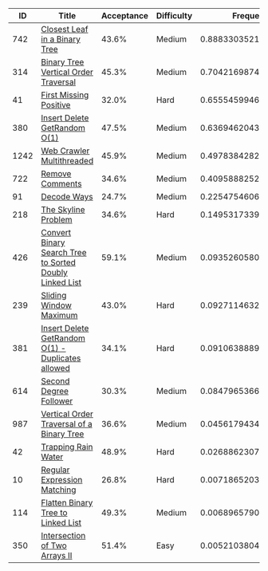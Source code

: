 |ID|Title|Acceptance|Difficulty|Frequency|
|----|-----|----|---|---|
|742|[Closest Leaf in a Binary Tree]( https://leetcode.com/problems/closest-leaf-in-a-binary-tree)|43.6%|Medium|0.8883303521322305|
|314|[Binary Tree Vertical Order Traversal]( https://leetcode.com/problems/binary-tree-vertical-order-traversal)|45.3%|Medium|0.7042169874893927|
|41|[First Missing Positive]( https://leetcode.com/problems/first-missing-positive)|32.0%|Hard|0.6555459946274417|
|380|[Insert Delete GetRandom O(1)]( https://leetcode.com/problems/insert-delete-getrandom-o1)|47.5%|Medium|0.6369462043420958|
|1242|[Web Crawler Multithreaded]( https://leetcode.com/problems/web-crawler-multithreaded)|45.9%|Medium|0.4978384282391795|
|722|[Remove Comments]( https://leetcode.com/problems/remove-comments)|34.6%|Medium|0.40958882529202645|
|91|[Decode Ways]( https://leetcode.com/problems/decode-ways)|24.7%|Medium|0.2254754606491885|
|218|[The Skyline Problem]( https://leetcode.com/problems/the-skyline-problem)|34.6%|Hard|0.14953173397096375|
|426|[Convert Binary Search Tree to Sorted Doubly Linked List]( https://leetcode.com/problems/convert-binary-search-tree-to-sorted-doubly-linked-list)|59.1%|Medium|0.09352605801082346|
|239|[Sliding Window Maximum]( https://leetcode.com/problems/sliding-window-maximum)|43.0%|Hard|0.09271146326206103|
|381|[Insert Delete GetRandom O(1) - Duplicates allowed]( https://leetcode.com/problems/insert-delete-getrandom-o1-duplicates-allowed)|34.1%|Hard|0.09106388892287375|
|614|[Second Degree Follower]( https://leetcode.com/problems/second-degree-follower)|30.3%|Medium|0.08479653666007693|
|987|[Vertical Order Traversal of a Binary Tree]( https://leetcode.com/problems/vertical-order-traversal-of-a-binary-tree)|36.6%|Medium|0.04561794346101633|
|42|[Trapping Rain Water]( https://leetcode.com/problems/trapping-rain-water)|48.9%|Hard|0.02688623073425064|
|10|[Regular Expression Matching]( https://leetcode.com/problems/regular-expression-matching)|26.8%|Hard|0.0071865203293987245|
|114|[Flatten Binary Tree to Linked List]( https://leetcode.com/problems/flatten-binary-tree-to-linked-list)|49.3%|Medium|0.006896579059060353|
|350|[Intersection of Two Arrays II]( https://leetcode.com/problems/intersection-of-two-arrays-ii)|51.4%|Easy|0.005210380421193978|
